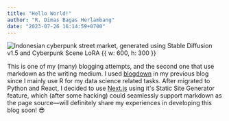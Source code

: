 ```yaml
---
title: "Hello World!"
author: "R. Dimas Bagas Herlambang"
date: "2023-07-26 16:14:59+0700"
---
```


![Indonesian cyberpunk street market, generated using Stable Diffusion v1.5 and Cyberpunk Scene LoRA {{ w: 600, h: 300 }}](/blog/2023/07/hello-world/cover.png)

This is one of my (many) blogging attempts, and the second one that use markdown as the writing medium. I used [blogdown](https://github.com/rstudio/blogdown) in my previous blog since I mainly use R for my data science related tasks. After migrated to Python and React, I decided to use [Next.js](https://nextjs.org/) using it's Static Site Generator feature, which (after some hacking) could seamlessly support markdown as the page source&#8212;will definitely share my experiences in developing this blog soon! 😎

